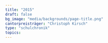 ```yaml
---
title: "2015"
draft: false
bg_image: "media/backgrounds/page-title.png"
cantorpreisträger: "Christoph Kirsch"
type: "schulchronik"
topics:
---
```

